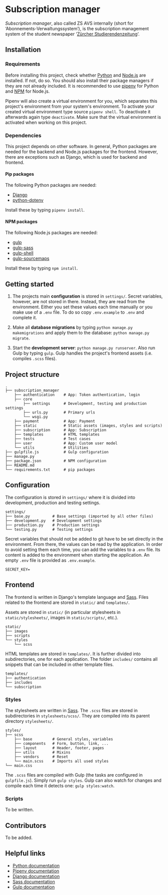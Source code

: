 # Subscription manager

_Subscription manager_, also called ZS AVS internally (short for ‘Abonnements-Verwaltungssystem’), is the subscription management system of the student newspaper ‘[Zürcher Studierendenzeitung](http://zs-online.ch/)’.


## Installation

### Requirements

Before installing this project, check whether [Python](https://www.python.org/) and [Node.js](https://nodejs.org/) are installed. If not, do so. You should also install their package managers if they are not already included. It is recommended to use [pipenv](https://pipenv.org/) for Python and [NPM](https://www.npmjs.com/) for Node.js.

Pipenv will also create a virtual environment for you, which separates this project's environment from your system's environment. To activate your created virtual environment type source `pipenv shell`. To deactivate it afterwards again type `deactivate`. Make sure that the virtual environment is activated when working on this project.

### Dependencies

This project depends on other software. In general, Python packages are needed for the backend and Node.js packages for the frontend. However, there are exceptions such as Django, which is used for backend and frontend.

#### Pip packages

The following Python packages are needed:

- [Django](https://pypi.org/project/Django/)
- [python-dotenv](https://pypi.org/project/python-dotenv/)

Install these by typing `pipenv install`.

#### NPM packages

The following Node.js packages are needed:

- [gulp](https://www.npmjs.com/package/gulp)
- [gulp-sass](https://www.npmjs.com/package/gulp-sass)
- [gulp-shell](https://www.npmjs.com/package/gulp-shell)
- [gulp-sourcemaps](https://www.npmjs.com/package/gulp-sourcemaps)

Install these by typing `npm install`.


## Getting started

1. The projects main **configuration** is stored in `settings/`. Secret variables, however, are not stored in there. Instead, they are read from the environment. Either you set these values each time manually or you make use of a `.env` file. To do so copy `.env.example` to `.env` and complete it.

2. Make all **database migrations** by typing `python manage.py makemigrations` and apply them to the database: `python manage.py migrate`.

3. Start the **development server**: `python manage.py runserver`. Also run Gulp by typing `gulp`. Gulp handles the project's frontend assets (i.e. compiles `.scss` files).


## Project structure

```
.
├── subscription_manager
    ├── authentication    # App: Token authentication, login
    ├── core
        ├── settings      # Development, testing and production settings
        ├── urls.py       # Primary urls
        └── wsgi.py
    ├── payment           # App: Payment
    ├── static            # Static assets (images, styles and scripts)
    ├── subscription      # App: Subscription
    ├── templates         # HTML templates
    ├── tests             # Test cases
    ├── user              # App: Custom user model
    └── utils             # Utilities
├── gulpfile.js           # Gulp configuration
├── manage.py
├── package.json          # NPM configuration
├── README.md
└── requirements.txt      # pip packages
```


## Configuration

The configuration is stored in `settings/` where it is divided into development, production and testing settings.

```
settings/
├── base.py          # Base settings (imported by all other files)
├── development.py   # Development settings
├── production.py    # Production settings
└── testing.py       # Testing settings
```

Secret variables that should not be added to git have to be set directly in the environment. From there, the values can be read by the application. In order to avoid setting them each time, you can add the variables to a `.env` file. Its content is added to the environment when starting the application. An empty `.env` file is provided as `.env.example`.

```
SECRET_KEY=
```


## Frontend

The frontend is written in Django's template language and [Sass](https://sass-lang.com/). Files related to the frontend are stored in `static/` and `templates/`.

Assets are stored in `static/` (in particular stylesheets in `static/stylesheets/`, images in `static/scripts/`, etc.).

```
static/
├── images
├── scripts
└── styles
    └── scss
```

HTML templates are stored in `templates/`. It is further divided into subdirectories, one for each application. The folder `includes/` contains all snippets that can be included in other template files.

```
templates/
├── authentication
├── includes
└── subscription
```

### Styles

The stylesheets are written in [Sass](https://sass-lang.com/). The `.scss` files are stored in subdirectories in `stylesheets/scss/`. They are compiled into its parent directory `stylesheets/`.

```
styles/
├── scss
    ├── base         # General styles, variables
    ├── components   # Form, button, link, ...
    ├── layout       # Header, footer, pages
    ├── utils        # Mixins
    ├── vendors      # Reset
    └── main.scss    # Imports all used styles
└── main.css
```

The `.scss` files are  compiled with Gulp (the tasks are configured in `gulpfile.js`). Simply run `gulp styles`. Gulp can also watch for changes and compile each time it detects one: `gulp styles:watch`.

### Scripts

To be written.


## Contributors

To be added.


## Helpful links

- [Python documentation](https://docs.python.org/3/)
- [Pipenv documentation](https://docs.pipenv.org/)
- [Django documentation](https://docs.djangoproject.com/en/dev/)
- [Sass documentation](http://sass-lang.com/documentation/)
- [Gulp documentation](https://gulpjs.com/)

